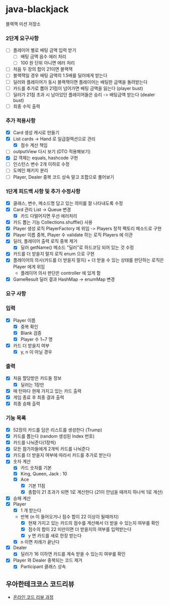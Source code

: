 # java-blackjack

블랙잭 미션 저장소

### 2단계 요구사항
- [ ] 플레이어 별로 배팅 금액 입력 받기
  - [ ] 배팅 금액 음수 에러 처리
  - [ ] 100 원 단위 아니면 에러 처리
- [ ] 처음 두 장의 합이 21이면 블랙잭
- [ ] 블랙잭일 경우 배팅 금액의 1.5배를 딜러에게 받는다
- [ ] 딜러와 플레이어가 동시 블랙잭이면 플레이어는 배팅한 금액을 돌려받는다
- [ ] 카드를 추가로 뽑아 21점이 넘어가면 배팅 금액을 잃는다 (player bust)
- [ ] 딜러가 21점 초과 시 남아있던 플레이어들은 승리 -> 배팅금액 받는다 (dealer bust)
- [ ] 최종 수익 출력

### 추가 적용사항
- [x] Card 생성 캐시로 만들기
- [x] List<Card> cards -> Hand 로 일급컬렉션으로 관리
  - [x] 점수 계산 책임
- [ ] outputView 다시 보기 (DTO 적용해보기)
- [x] 값 객체는 equals, hashcode 구현
- [ ] 인스턴스 변수 2개 이하로 수정
- [ ] 도메인 패키지 분리
- [ ] Player, Dealer 중복 코드 상속 말고 조합으로 풀어보기

### 1단계 피드백 사항 및 추가 수정사항
- [x] 클래스, 변수, 메소드명 담고 있는 의미를 잘 나타내도록 수정
- [x] Card 관리 List -> Queue 변경
  - [x] 카드 다떨어지면 우선 에러처리
- [x] 카드 뽑는 기능 Collections.shuffle() 사용
- [x] Player 생성 로직 PlayerFactory 에 위임 -> Players 정적 팩토리 메소드로 구현
- [x] Player 이름 중복, Player 수 validate 하는 로직 Players 에 이관
- [x] 딜러, 플레이어 출력 로직 중복 제거
  - [x] 딜러 getName() 메소드 "딜러"로 하드코딩 되어 있는 것 수정
- [x] 카드를 더 받을지 말지 로직 enum 으로 구현
- [x] 플레이어의 의사(카드를 더 받을지 말지) + 더 받을 수 있는 상태를 판단하는 로직은 Player 에게 위임 
    - 플레이어 의사 판단은 controller 에 있게 함
- [x] GameResult 딜러 결과 HashMap -> enumMap 변경 

### 요구 사항

### 입력

- [x] Player 이름
    - [x] 중복 확인
    - [x] Blank 검증
    - [x] Player 수 1~7 명
- [x] 카드 더 받을지 여부
    - [x] y, n 이 아닐 경우

### 출력

- [x] 처음 할당받은 카드들 정보
    - [x] 딜러는 1장만
- [x] 매 턴마다 현재 가지고 있는 카드 출력
- [x] 게임 종료 후 최종 결과 출력
- [x] 최종 승패 출력

### 기능 목록

- [x] 52장의 카드를 담은 리스트를 생성한다 (Trump)
- [x] 카드를 뽑는다 (random 생성된 Index 번호)
- [x] 카드를 나눠준다(1장씩)
- [x] 모든 참가자들에게 2개씩 카드를 나눠준다
- [x] 카드를 더 받을지 여부에 따라서 카드를 추가로 받는다
- [x] 숫자 계산
    - [x] 카드 숫자를 기본
    - [x] King, Queen, Jack : 10
    - [x] Ace
        - [x] 기본 11점
        - [x] 총합이 21 초과가 되면 1로 계산한다 (21이 안넘을 때까지 하나씩 1로 계산)
- [x] 승패 계산
- [x] Player
    - [x] 1 개 받는다
    - 반복 (n 이 들어오거나 점수 합이 22 이상이 될때까지)
        - [x] 현재 가지고 있는 카드의 점수를 계산해서 더 받을 수 있는지 여부를 확인
        - [x] 점수의 합이 22 미만이면 더 받을지의 여부를 입력받는다
        - [x] y 면 카드를 새로 한장 받는다
    - [x] n 이면 차례가 끝난다
- [x] Dealer
    - [x] 딜러가 16 이하면 카드를 계속 받을 수 있는지 여부를 확인
- [x] Player 와 Dealer 중복되는 코드 제거
  - [x] Participant 클래스 상속

## 우아한테크코스 코드리뷰

- [온라인 코드 리뷰 과정](https://github.com/woowacourse/woowacourse-docs/blob/master/maincourse/README.md)

